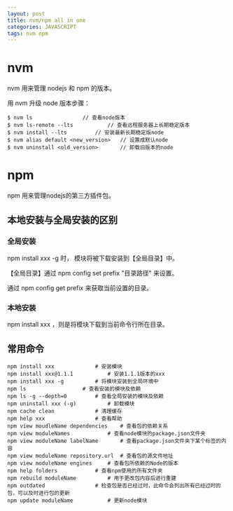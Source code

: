 ```yaml
---
layout: post
title: nvm/npm all in one
categories: JAVASCRIPT
tags: nvm npm
---
```

# nvm

nvm 用来管理 nodejs 和 npm 的版本。

用 nvm 升级 node 版本步骤：

```shell
$ nvm ls				// 查看node版本
$ nvm ls-remote --lts			// 查看远程服务器上长期稳定版本
$ nvm install --lts			// 安装最新长期稳定版node
$ nvm alias default <new_version>	// 设置成默认node
$ nvm uninstall <old_version>		// 卸载旧版本的node
```

# npm

npm 用来管理nodejs的第三方插件包。

## 本地安装与全局安装的区别

### 全局安装

npm install xxx -g 时， 模块将被下载安装到【全局目录】中。

【全局目录】通过 npm config set prefix "目录路径" 来设置。

通过 npm config get prefix 来获取当前设置的目录。

### 本地安装

npm install xxx ，则是将模块下载到当前命令行所在目录。

## 常用命令

```shell
npm install xxx				# 安装模块
npm install xxx@1.1.1			# 安装1.1.1版本的xxx
npm install xxx -g			# 将模块安装到全局环境中
npm ls					# 查看安装的模块及依赖
npm ls -g --depth=0			# 查看全局安装的模块及依赖
npm uninstall xxx (-g)			# 卸载模块
npm cache clean				# 清理缓存
npm help xxx				# 查看帮助
npm view moudleName dependencies	# 查看包的依赖关系
npm view moduleNames  			# 查看node模块的package.json文件夹
npm view moduleName labelName		# 查看package.json文件夹下某个标签的内容
npm view moduleName repository.url	# 查看包的源文件地址
npm view moduleName engines		# 查看包所依赖的Node的版本
npm help folders			# 查看npm使用的所有文件夹
npm rebuild moduleName			# 用于更改包内容后进行重建
npm outdated				# 检查包是否已经过时，此命令会列出所有已经过时的包，可以及时进行包的更新
npm update moduleName			# 更新node模块
```

